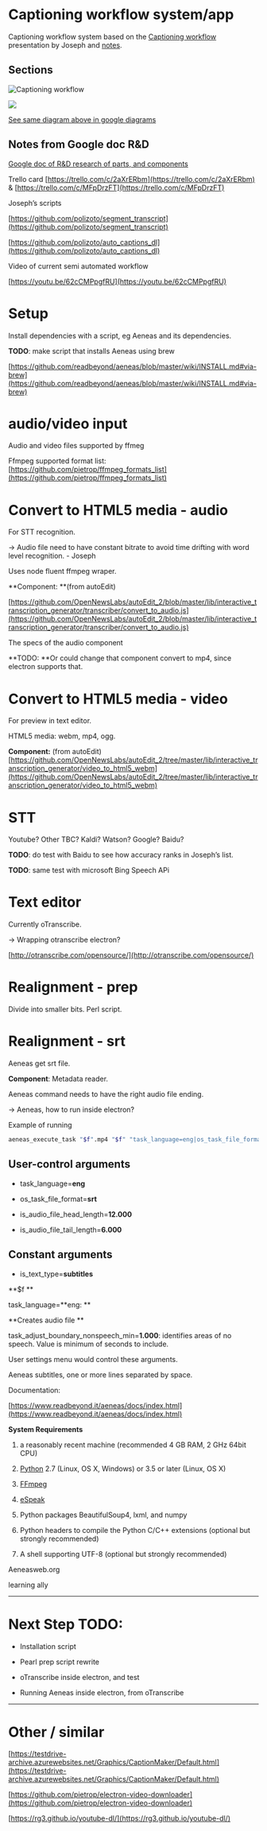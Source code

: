 # Captioning workflow system/app


Captioning workflow system based on the [Captioning workflow](/remote-presentations/captioning-workflow.md) presentation by Joseph and [notes](/remote-presentations/captioning-workflow/needs-for-captioning-tool.md). 


## Sections


![Captioning workflow](/assets/captioning_workflow.png)



<img src="https://docs.google.com/drawings/d/e/2PACX-1vTI-q9lNWreAGw-piKQ5XdYKH_7g4mp3tITypsW0aNrW2WbNe4M_WhqBSNMNOAlxuoX6YTSwST39COr/pub?w=2039&amp;h=704">

[See same diagram above in google diagrams](https://docs.google.com/drawings/d/1LWD2lEcOM42XbMAQ9bWemyP7bGuKxUWxQp9cfY0ckiU/edit?usp=sharing)


## Notes from Google doc R&D
[Google doc of R&D research of parts, and components](https://docs.google.com/document/d/1yrPSgLnGW4mWBXCHAxR0STzm--lpV_6nglcqhM8EkDc/edit?usp=sharing)





Trello card [https://trello.com/c/2aXrERbm](https://trello.com/c/2aXrERbm)  & [https://trello.com/c/MFpDrzFT](https://trello.com/c/MFpDrzFT) 

Joseph’s scripts 

[https://github.com/polizoto/segment_transcript](https://github.com/polizoto/segment_transcript) 

[https://github.com/polizoto/auto_captions_dl](https://github.com/polizoto/auto_captions_dl) 

Video of current semi automated workflow

[https://youtu.be/62cCMPpgfRU](https://youtu.be/62cCMPpgfRU) 

 

# Setup

Install dependencies with a script, eg Aeneas and its dependencies.

**TODO**: make script that installs Aeneas using brew

[https://github.com/readbeyond/aeneas/blob/master/wiki/INSTALL.md#via-brew](https://github.com/readbeyond/aeneas/blob/master/wiki/INSTALL.md#via-brew) 

# audio/video input

Audio and video files supported by ffmeg 

Ffmpeg supported format list: [https://github.com/pietrop/ffmpeg_formats_list](https://github.com/pietrop/ffmpeg_formats_list) 

# Convert to HTML5 media - audio 

For STT recognition.

→ Audio file need to have constant bitrate to avoid time drifting with word level recognition. - Joseph

Uses node fluent ffmpeg wraper.

**Component: **(from autoEdit) 

[https://github.com/OpenNewsLabs/autoEdit_2/blob/master/lib/interactive_transcription_generator/transcriber/convert_to_audio.js](https://github.com/OpenNewsLabs/autoEdit_2/blob/master/lib/interactive_transcription_generator/transcriber/convert_to_audio.js) 

The specs of the audio component 

**TODO: **Or could change that component convert to mp4, since electron supports that. 

# Convert to HTML5 media - video

For preview in text editor.

HTML5 media: webm, mp4, ogg.

**Component:** (from autoEdit) [https://github.com/OpenNewsLabs/autoEdit_2/tree/master/lib/interactive_transcription_generator/video_to_html5_webm](https://github.com/OpenNewsLabs/autoEdit_2/tree/master/lib/interactive_transcription_generator/video_to_html5_webm) 

# STT

Youtube? Other TBC? Kaldi? Watson? Google? Baidu?

**TODO**: do test with Baidu to see how accuracy ranks in Joseph’s list. 

**TODO**: same test with microsoft Bing Speech APi

# Text editor

Currently oTranscribe. 

→ Wrapping otranscribe electron?

[http://otranscribe.com/opensource/](http://otranscribe.com/opensource/) 

# Realignment - prep

Divide into smaller bits. Perl script. 

# Realignment - srt 

Aeneas get srt file.

**Component**: Metadata reader. 

Aeneas command needs to have the right audio file ending.

→ Aeneas, how to run inside electron?

Example of running 

```bash
aeneas_execute_task "$f".mp4 "$f" "task_language=eng|os_task_file_format=srt|is_text_type=subtitles|is_audio_file_head_length=12.000|is_audio_file_tail_length=6.000|task_adjust_boundary_nonspeech_min=1.000|task_adjust_boundary_nonspeech_string=REMOVE|task_adjust_boundary_algorithm=percent|task_adjust_boundary_percent_value=75|is_text_file_ignore_regex=[*]" "$f".srt --output-html
```


## User-control arguments

* task_language=**eng**

* os_task_file_format=**srt**

* is_audio_file_head_length=**12.000**

* is_audio_file_tail_length=**6.000**

## Constant arguments 

* is_text_type=**subtitles**

**$f **

task_language=**eng: **

**Creates audio file **

task_adjust_boundary_nonspeech_min=**1.000**: identifies areas of no speech. Value is minimum of seconds to include.

User settings menu would control these arguments.

Aeneas subtitles, one or more lines separated by space.

Documentation:

[https://www.readbeyond.it/aeneas/docs/index.html](https://www.readbeyond.it/aeneas/docs/index.html)

**System Requirements**

1. a reasonably recent machine (recommended 4 GB RAM, 2 GHz 64bit CPU)

2. [Python](https://python.org/) 2.7 (Linux, OS X, Windows) or 3.5 or later (Linux, OS X)

3. [FFmpeg](https://www.ffmpeg.org/)

4. [eSpeak](http://espeak.sourceforge.net/)

5. Python packages BeautifulSoup4, lxml, and numpy

6. Python headers to compile the Python C/C++ extensions (optional but strongly recommended)

7. A shell supporting UTF-8 (optional but strongly recommended)

Aeneasweb.org

learning ally

* * *


# Next Step TODO: 

* Installation script

* Pearl prep script rewrite 

* oTranscribe inside electron, and test

* Running Aeneas inside electron, from oTranscribe 

* * *


# Other / similar

[https://testdrive-archive.azurewebsites.net/Graphics/CaptionMaker/Default.html](https://testdrive-archive.azurewebsites.net/Graphics/CaptionMaker/Default.html)

[https://github.com/pietrop/electron-video-downloader](https://github.com/pietrop/electron-video-downloader) 

[https://rg3.github.io/youtube-dl/](https://rg3.github.io/youtube-dl/) 

